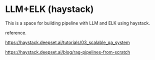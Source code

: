 # LLM+ELK (haystack)
This is a space for building pipeline with LLM and ELK using haystack.

reference.

https://haystack.deepset.ai/tutorials/03_scalable_qa_system

https://haystack.deepset.ai/blog/rag-pipelines-from-scratch
